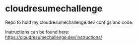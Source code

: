 # cloudresumechallenge
Repo to hold my cloudresumechallenge.dev configs and code.

Instructions can be found here: https://cloudresumechallenge.dev/instructions/
